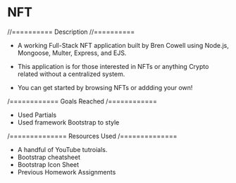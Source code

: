 # NFT

//==========
Description
//==========

- A working Full-Stack NFT application built by Bren Cowell using Node.js, Mongoose, Multer, Express, and EJS.

- This application is for those interested in NFTs or anything Crypto related without a centralized system.
- You can get started by browsing NFTs or addding your own!



/============
Goals Reached
/============

- Used Partials
- Used framework Bootstrap to style



/==============
Resources Used
/==============

- A handful of YouTube tutroials.
- Bootstrap cheatsheet
- Bootstrap Icon Sheet
- Previous Homework Assignments 

